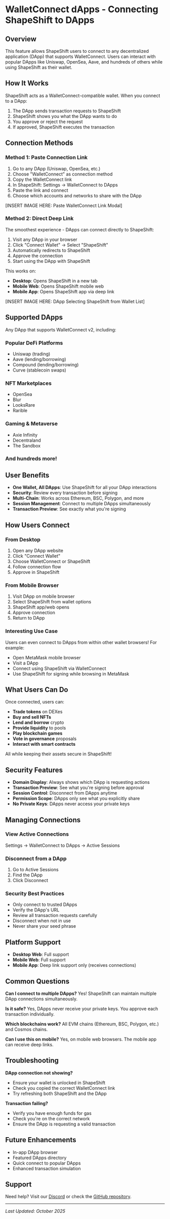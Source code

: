 # WalletConnect dApps - Connecting ShapeShift to DApps

## Overview

This feature allows ShapeShift users to connect to any decentralized application (DApp) that supports WalletConnect. Users can interact with popular DApps like Uniswap, OpenSea, Aave, and hundreds of others while using ShapeShift as their wallet.

## How It Works

ShapeShift acts as a WalletConnect-compatible wallet. When you connect to a DApp:
1. The DApp sends transaction requests to ShapeShift
2. ShapeShift shows you what the DApp wants to do
3. You approve or reject the request
4. If approved, ShapeShift executes the transaction

## Connection Methods

### Method 1: Paste Connection Link

1. Go to any DApp (Uniswap, OpenSea, etc.)
2. Choose "WalletConnect" as connection method
3. Copy the WalletConnect link
4. In ShapeShift: Settings → WalletConnect to DApps
5. Paste the link and connect
6. Choose which accounts and networks to share with the DApp

[INSERT IMAGE HERE: Paste WalletConnect Link Modal]

### Method 2: Direct Deep Link

The smoothest experience - DApps can connect directly to ShapeShift:

1. Visit any DApp in your browser
2. Click "Connect Wallet" → Select "ShapeShift"
3. Automatically redirects to ShapeShift
4. Approve the connection
5. Start using the DApp with ShapeShift

This works on:
- **Desktop**: Opens ShapeShift in a new tab
- **Mobile Web**: Opens ShapeShift mobile web
- **Mobile App**: Opens ShapeShift app via deep link

[INSERT IMAGE HERE: DApp Selecting ShapeShift from Wallet List]

## Supported DApps

Any DApp that supports WalletConnect v2, including:

### Popular DeFi Platforms
- Uniswap (trading)
- Aave (lending/borrowing)
- Compound (lending/borrowing)
- Curve (stablecoin swaps)

### NFT Marketplaces
- OpenSea
- Blur
- LooksRare
- Rarible

### Gaming & Metaverse
- Axie Infinity
- Decentraland
- The Sandbox

### And hundreds more!

## User Benefits

- **One Wallet, All DApps**: Use ShapeShift for all your DApp interactions
- **Security**: Review every transaction before signing
- **Multi-Chain**: Works across Ethereum, BSC, Polygon, and more
- **Session Management**: Connect to multiple DApps simultaneously
- **Transaction Preview**: See exactly what you're signing

## How Users Connect

### From Desktop
1. Open any DApp website
2. Click "Connect Wallet"
3. Choose WalletConnect or ShapeShift
4. Follow connection flow
5. Approve in ShapeShift

### From Mobile Browser
1. Visit DApp on mobile browser
2. Select ShapeShift from wallet options
3. ShapeShift app/web opens
4. Approve connection
5. Return to DApp

### Interesting Use Case
Users can even connect to DApps from within other wallet browsers! For example:
- Open MetaMask mobile browser
- Visit a DApp
- Connect using ShapeShift via WalletConnect
- Use ShapeShift for signing while browsing in MetaMask

## What Users Can Do

Once connected, users can:
- **Trade tokens** on DEXes
- **Buy and sell NFTs**
- **Lend and borrow** crypto
- **Provide liquidity** to pools
- **Play blockchain games**
- **Vote in governance** proposals
- **Interact with smart contracts**

All while keeping their assets secure in ShapeShift!

## Security Features

- **Domain Display**: Always shows which DApp is requesting actions
- **Transaction Preview**: See what you're signing before approval
- **Session Control**: Disconnect from DApps anytime
- **Permission Scope**: DApps only see what you explicitly share
- **No Private Keys**: DApps never access your private keys

## Managing Connections

### View Active Connections
Settings → WalletConnect to DApps → Active Sessions

### Disconnect from a DApp
1. Go to Active Sessions
2. Find the DApp
3. Click Disconnect

### Security Best Practices
- Only connect to trusted DApps
- Verify the DApp's URL
- Review all transaction requests carefully
- Disconnect when not in use
- Never share your seed phrase

## Platform Support

- **Desktop Web**: Full support
- **Mobile Web**: Full support
- **Mobile App**: Deep link support only (receives connections)

## Common Questions

**Can I connect to multiple DApps?**
Yes! ShapeShift can maintain multiple DApp connections simultaneously.

**Is it safe?**
Yes, DApps never receive your private keys. You approve each transaction individually.

**Which blockchains work?**
All EVM chains (Ethereum, BSC, Polygon, etc.) and Cosmos chains.

**Can I use this on mobile?**
Yes, on mobile web browsers. The mobile app can receive deep links.

## Troubleshooting

**DApp connection not showing?**
- Ensure your wallet is unlocked in ShapeShift
- Check you copied the correct WalletConnect link
- Try refreshing both ShapeShift and the DApp

**Transaction failing?**
- Verify you have enough funds for gas
- Check you're on the correct network
- Ensure the DApp is requesting a valid transaction

## Future Enhancements

- In-app DApp browser
- Featured DApps directory
- Quick connect to popular DApps
- Enhanced transaction simulation

## Support

Need help? Visit our [Discord](https://discord.gg/shapeshift) or check the [GitHub repository](https://github.com/shapeshift/web).

---

*Last Updated: October 2025*